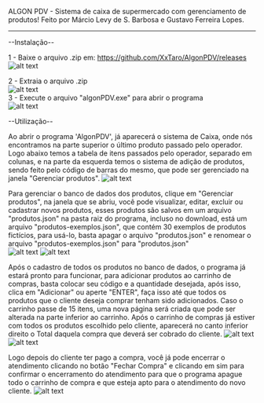 ALGON PDV - Sistema de caixa de supermercado com gerenciamento de produtos!
Feito por Márcio Levy de S. Barbosa e Gustavo Ferreira Lopes.
__________________________________________________________________

--Instalação--

1 - Baixe o arquivo .zip em: https://github.com/XxTaro/AlgonPDV/releases
![alt text](https://i.imgur.com/l4eaFpO.png)


2 - Extraia o arquivo .zip<br>![alt text](https://i.imgur.com/aS1GlkY.png)<br>3 - Execute o arquivo "algonPDV.exe" para abrir o programa<br>![alt text](https://i.imgur.com/TmC7jta.png)

--Utilização--

Ao abrir o programa 'AlgonPDV', já aparecerá o sistema de Caixa, onde nós encontramos na parte superior o último produto passado pelo operador. Logo abaixo temos a tabela
de itens passados pelo operador, separado em colunas, e na parte da esquerda temos o sistema de adição de produtos, sendo feito pelo código de barras do mesmo, que pode ser
gerenciado na janela "Gerenciar produtos".
![alt text](https://i.imgur.com/s1FW3W8.png)

Para gerenciar o banco de dados dos produtos, clique em "Gerenciar produtos", na janela que se abriu, você pode visualizar, editar, excluir ou cadastrar novos produtos,
esses produtos são salvos em um arquivo "produtos.json" na pasta raiz do programa, incluso no download, está um arquivo "produtos-exemplos.json", que contém 30 exemplos
de produtos fictícios, para usá-lo, basta apagar o arquivo "produtos.json" e renomear o arquivo "produtos-exemplos.json" para "produtos.json"<br>
![alt text](https://i.imgur.com/FOKMFuS.png) ![alt text](https://i.imgur.com/l6dfkWx.png)

Após o cadastro de todos os produtos no banco de dados, o programa já estará pronto para funcionar, para adicionar produtos ao carrinho de compras, basta colocar seu código
e a quantidade desejada, após isso, clica em "Adicionar" ou aperte "ENTER", faça isso até que todos os produtos que o cliente deseja comprar tenham sido adicionados. Caso o
carrinho passe de 15 itens, uma nova página será criada que pode ser alterada na parte inferior ao carrinho. Após o carrinho de compras já estiver com todos os produtos escolhido 
pelo cliente, aparecerá no canto inferior direito o Total daquela compra que deverá ser cobrado do cliente.
![alt text](https://i.imgur.com/1sBUzWq.png) ![alt text](https://i.imgur.com/LmY97oo.png)

Logo depois do cliente ter pago a compra, você já pode encerrar o atendimento clicando no botão "Fechar Compra" e clicando em sim para confirmar o encerramento do atendimento
para que o programa apague todo o carrinho de compra e que esteja apto para o atendimento do novo cliente.
![alt text](https://i.imgur.com/pIusmNm.png)
